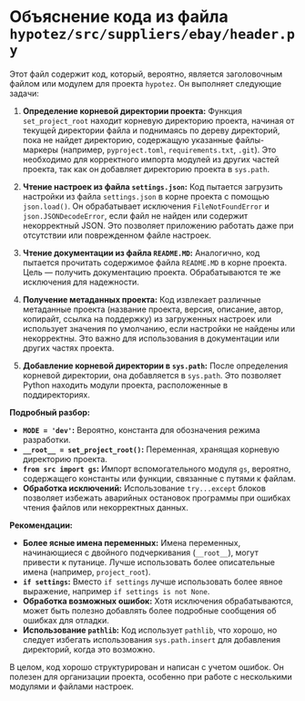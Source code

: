 # Объяснение кода из файла `hypotez/src/suppliers/ebay/header.py`

Этот файл содержит код, который, вероятно, является заголовочным файлом или модулем для проекта `hypotez`.  Он выполняет следующие задачи:

1. **Определение корневой директории проекта:**
   Функция `set_project_root` находит корневую директорию проекта, начиная от текущей директории файла и поднимаясь по дереву директорий, пока не найдет директорию, содержащую указанные файлы-маркеры (например, `pyproject.toml`, `requirements.txt`, `.git`). Это необходимо для корректного импорта модулей из других частей проекта, так как он добавляет директорию проекта в `sys.path`.

2. **Чтение настроек из файла `settings.json`:**
   Код пытается загрузить настройки из файла `settings.json` в корне проекта с помощью `json.load()`. Он обрабатывает исключения `FileNotFoundError` и `json.JSONDecodeError`, если файл не найден или содержит некорректный JSON.  Это позволяет приложению работать даже при отсутствии или поврежденном файле настроек.

3. **Чтение документации из файла `README.MD`:**
   Аналогично, код пытается прочитать содержимое файла `README.MD` в корне проекта.  Цель — получить документацию проекта. Обрабатываются те же исключения для надежности.

4. **Получение метаданных проекта:**
   Код извлекает различные метаданные проекта (название проекта, версия, описание, автор, копирайт, ссылка на поддержку) из загруженных настроек или использует значения по умолчанию, если настройки не найдены или некорректны. Это важно для использования в документации или других частях проекта.

5. **Добавление корневой директории в `sys.path`:**
   После определения корневой директории, она добавляется в `sys.path`. Это позволяет Python находить модули проекта, расположенные в поддиректориях.


**Подробный разбор:**

* **`MODE = 'dev'`:**  Вероятно, константа для обозначения режима разработки.
* **`__root__ = set_project_root()`:**  Переменная, хранящая корневую директорию проекта.
* **`from src import gs`:** Импорт вспомогательного модуля `gs`, вероятно, содержащего константы или функции, связанные с путями к файлам.
* **Обработка исключений:**  Использование `try...except` блоков позволяет избежать аварийных остановок программы при ошибках чтения файлов или некорректных данных.


**Рекомендации:**

* **Более ясные имена переменных:** Имена переменных, начинающиеся с двойного подчеркивания (`__root__`), могут привести к путанице. Лучше использовать более описательные имена (например, `project_root`).
* **`if settings`:**  Вместо `if settings` лучше использовать более явное выражение, например `if settings is not None`.
* **Обработка возможных ошибок:**  Хотя исключения обрабатываются, может быть полезно добавлять более подробные сообщения об ошибках для отладки.
* **Использование `pathlib`:** Код использует `pathlib`, что хорошо, но следует избегать использования `sys.path.insert` для добавления директорий, когда это возможно.


В целом, код хорошо структурирован и написан с учетом ошибок. Он полезен для организации проекта, особенно при работе с несколькими модулями и файлами настроек.